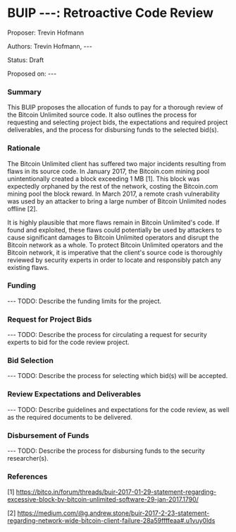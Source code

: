 # BUIP ---: Retroactive Code Review

Proposer: Trevin Hofmann

Authors: Trevin Hofmann, ---

Status: Draft

Proposed on: ---

### Summary

This BUIP proposes the allocation of funds to pay for a thorough review of the Bitcoin Unlimited source code. It also outlines the process for requesting and selecting project bids, the expectations and required project deliverables, and the process for disbursing funds to the selected bid(s).

### Rationale

The Bitcoin Unlimited client has suffered two major incidents resulting from flaws in its source code. In January 2017, the Bitcoin.com mining pool unintentionally created a block exceeding 1 MB [1]. This block was expectedly orphaned by the rest of the network, costing the Bitcoin.com mining pool the block reward. In March 2017, a remote crash vulnerability was used by an attacker to bring a large number of Bitcoin Unlimited nodes offline [2].

It is highly plausible that more flaws remain in Bitcoin Unlimited's code. If found and exploited, these flaws could potentially be used by attackers to cause significant damages to Bitcoin Unlimited operators and disrupt the Bitcoin network as a whole. To protect Bitcoin Unlimited operators and the Bitcoin network, it is imperative that the client's source code is thoroughly reviewed by security experts in order to locate and responsibly patch any existing flaws.

### Funding

--- TODO: Describe the funding limits for the project.

### Request for Project Bids

--- TODO: Describe the process for circulating a request for security experts to bid for the code review project.

### Bid Selection

--- TODO: Describe the process for selecting which bid(s) will be accepted.

### Review Expectations and Deliverables

--- TODO: Describe guidelines and expectations for the code review, as well as the required documents to be delivered.

### Disbursement of Funds

--- TODO: Describe the process for disbursing funds to the security researcher(s).

### References

[1] https://bitco.in/forum/threads/buir-2017-01-29-statement-regarding-excessive-block-by-bitcoin-unlimited-software-29-jan-2017.1790/

[2] https://medium.com/@g.andrew.stone/buir-2017-2-23-statement-regarding-network-wide-bitcoin-client-failure-28a59ffffeaa#.u1vuy0lds
